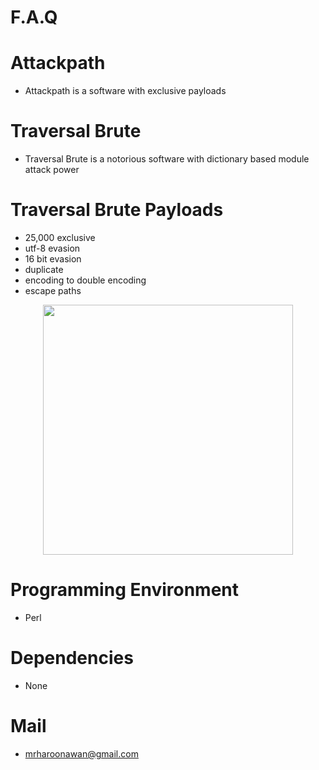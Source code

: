 # F.A.Q

# Attackpath
- Attackpath is a software with exclusive payloads

# Traversal Brute
- Traversal Brute is a notorious software with dictionary based module attack power

# Traversal Brute Payloads
- 25,000 exclusive 
- utf-8 evasion
- 16 bit evasion
- duplicate 
- encoding to double encoding
- escape paths

<div align="center">
    <img src="http://oi66.tinypic.com/iolw86.jpg" width="400px"</img> 
</div>


# Programming Environment
- Perl

# Dependencies
- None

# Mail
- mrharoonawan@gmail.com
